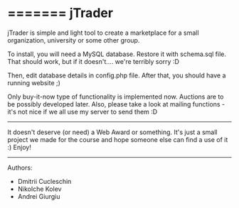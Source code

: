 =======
jTrader
=======

jTrader is simple and light tool to create a marketplace for a small organization, university or some other group.

To install, you will need a MySQL database.
Restore it with schema.sql file. That should work, but if it doesn't.... we're terribly sorry :D

Then, edit database details in config.php file.
After that, you should have a running website ;)

Only buy-it-now type of functionality is implemented now. Auctions are to be possibly developed later.
Also, please take a look at mailing functions - it's not nice if we all use my server to send them :D

---

It doesn't deserve (or need) a Web Award or something.
It's just a small project we made for the course and hope someone else can find a use of it :)
Enjoy!

---

Authors:
* Dmitrii Cucleschin
* Nikolche Kolev
* Andrei Giurgiu
